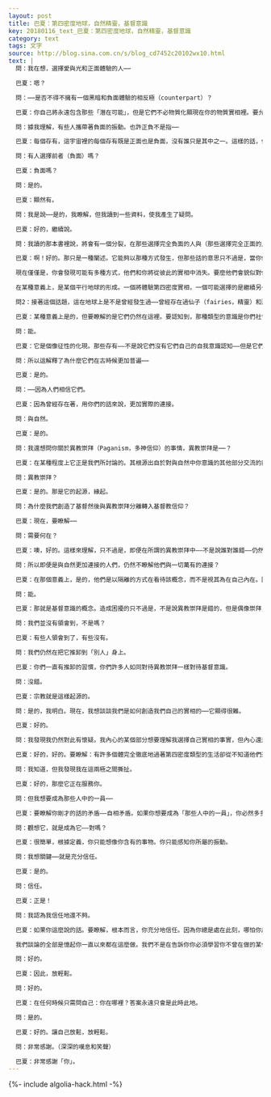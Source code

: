 ```yaml
---
layout: post
title: 巴夏：第四密度地球，自然精靈，基督意識
key: 20180116_text_巴夏：第四密度地球，自然精靈，基督意識
category: text
tags: 文字
source: http://blog.sina.com.cn/s/blog_cd7452c20102wx10.html
text: |
  問：我在想，選擇愛與光和正面體驗的人⋯⋯

  巴夏：嗯？

  問：⋯⋯是否不得不擁有一個黑暗和負面體驗的相反極（counterpart）？

  巴夏：你自己將永遠包含那些「潛在可能」，但是它們不必物質化顯現在你的物質實相裡。要允許你的那一面平等於另一面正面，一樣地有效。允許平等才能讓你持續地選擇正面顯化。只有當你尋求「評判」負面時，你其實是在將更多的力量和能量交給負面顯化。

  問：據我理解，有些人攜帶著負面的振動。也許正負不是指⋯⋯

  巴夏：每個存有，這宇宙裡的每個存有既是正面也是負面，沒有誰只是其中之一。這樣的話，他們只不過是選擇了「表達」看上去極為負面的事物。但是他們「確實」包含更深的對正面的顯化——如果他們決定顯化的話。如果他們決定選擇整合而非分裂，並感覺自己是一切萬有的一部分，而不是在它外面，而不是感覺一切萬有在他們外面。

  問：有人選擇前者（負面）嗎？

  巴夏：負面嗎？

  問：是的。

  巴夏：顯然有。

  問：我是說⋯⋯是的，我瞭解，但我讀到一些資料，使我產生了疑問。

  巴夏：好的，繼續說。

  問：我讀的那本書裡說，將會有一個分裂，在那些選擇完全負面的人與（那些選擇完全正面的人之間）⋯⋯

  巴夏：啊！好的。那只是一種闡述。它能夠以那種方式發生，但那些話的意思只不過是，當你們的星球繼續其轉變進入第四密度，那些選擇經驗第四密度的將為自己創造那份體驗，而那些不選擇如此的將創造平行的生活，以另一種方式存在。

  現在僅僅是，你會發現可能有多種方式，他們和你將從彼此的實相中消失。要麼他們會貌似對你而言逐漸消失，要麼你會貌似對他們而言逐漸消失。或者最終，隨著加速的進展，你將單純的看到那些個體將不再出現在你的實相裡。他們將單純的消失。

  在某種意義上，是某個平行地球的形成。一個將體驗第四密度實相，一個可能選擇的是繼續另一種的第三密度和分離。取決於他們。他們沒有迷失——終極而言，在某種意義上，他們也可以選擇前進。

  問2：接著這個話題，這在地球上是不是曾經發生過⋯⋯曾經存在過仙子（fairies，精靈）和那一類的存有？

  巴夏：某種意義上是的，但要瞭解的是它們仍然在這裡。要認知到，那種類型的意識是你們社會在無意識、潛意識層面，整體集體意識的一個片段的化現。你是在與你們集體意識的一部分交談，它的裝扮代表的是與自然的象徵性連接，你將你意識的該部分投射出去，再讓它與你交談。能理解嗎？

  問：能。

  巴夏：它是個像征性的化現。那些存有——不是說它們沒有它們自己的自我意識認知——但是它們在某種意義上是你們全體所是的集體意識的無意識部分的一個延伸。這是一種與你們自己的一部分的交流方式——一個被認為與自然更加連接的部分。

  問：所以這解釋了為什麼它們在古時候更加普遍⋯⋯

  巴夏：是的。

  問：⋯⋯因為人們相信它們。

  巴夏：因為曾經存在著，用你們的話來說，更加實際的連接。

  問：與自然。

  巴夏：是的。

  問：我還想問你關於異教崇拜（Paganism，多神信仰）的事情，異教崇拜是⋯⋯？

  巴夏：在某種程度上它正是我們所討論的。其根源出自於對與自然中你意識的其他部分交流的能力的瞭解，擁有一個象徵性代表以貌似物質的方式呈現給你。

  問：異教崇拜？

  巴夏：是的。那是它的起源，緣起。

  問：為什麼我們創造了基督然後與異教崇拜分離轉入基督教信仰？

  巴夏：現在，要瞭解⋯⋯

  問：需要何在？

  巴夏：噢，好的。這樣來理解，只不過是，即便在所謂的異教崇拜中——不是說誰對誰錯——仍然存在著與一切萬有分離的殘餘。基督意識的概念是讓你知道所有那些概念也是你，你不必把它們分開，全都是一個，你也相似於基督意識，你是創造者，在那個意義上。它是一個統一的原則。

  問：所以即便是與自然更加連接的人們，仍然不瞭解他們與一切萬有的連接？

  巴夏：在那個意義上，是的，他們是以隔離的方式在看待該概念，而不是視其為在自己內在。因此，他們假設力量其實是屬於那些存有，而不是在自己內在，在自己的神性內。能理解嗎？

  問：能。

  巴夏：那就是基督意識的概念。造成困擾的只不過是，不是說異教崇拜是錯的，但是偶像崇拜，以那種方式，是將力量從自己身上移除，把創造的責任和你的實相的責任放在別的什麼上，而不是你自己身上。

  問：我們並沒有領會到，不是嗎？

  巴夏：有些人領會到了，有些沒有。

  問：我們仍然在把它推卸到「別人」身上。

  巴夏：你們一直有推卸的習慣，你們許多人如同對待異教崇拜一樣對待基督意識。

  問：沒錯。

  巴夏：宗教就是這樣起源的。

  問：是的，我明白。現在，我想談談我們是如何創造我們自己的實相的⋯⋯它顯得很難。

  巴夏：好的。

  問：我發現我仍然對此有懷疑。我內心的某個部分想要理解我選擇自己實相的事實，但內心還是有掙扎⋯⋯一點點懷疑。

  巴夏：好的，好的。要瞭解：有許多個體完全徹底地過著第四密度類型的生活卻從不知道他們還要選擇要不要知道他們創造了自己的實相。

  問：我知道，但我發現我在這兩極之間撕扯。

  巴夏：好的，那麼它正在服務你。

  問：但我想要成為那些人中的一員⋯⋯

  巴夏：要瞭解你剛才的話的矛盾——自相矛盾。如果你想要成為「那些人中的一員」，你必然多多少少清楚身為那些人中的一員是什麼樣子。如果你多多少少清楚身為那些人中的一員是什麼樣子，能夠想像它的你必然是那些人中的一員。

  問：觀想它，就是成為它——對嗎？

  巴夏：很簡單，根據定義，你只能想像你含有的事物。你只能感知你所屬的振動。

  問：我想關鍵⋯⋯就是充分信任。

  巴夏：是的。

  問：信任。

  巴夏：正是！

  問：我認為我信任地還不夠。

  巴夏：如果你這麼說的話。要瞭解，根本而言，你充分地信任。因為你總是處在此刻，哪怕你用此刻來創造你沒有充分信任的貌似劇情。除了活在此刻你別無選擇。因為當下此刻是是你有史以來曾經經歷的唯一時間。因此，無論你認為你有沒有活在當下，信不信任，那都是你用來創造你的實相的機制。

  我們談論的全部是憶起你一直以來都在這麼做。我們不是在告訴你你必須學習你不曾在做的某件事。因此，放輕鬆。你此刻就在創造你的實相。你也可以把你的實相創造成一個這樣的實相——你不知道你在這麼做，但那並不意味著你不在做。

  問：好的。

  巴夏：因此，放輕鬆。

  問：好的。

  巴夏：在任何時候只需問自己：你在哪裡？答案永遠只會是此時此地。

  問：是的。

  巴夏：好的。讓自己放鬆，放輕鬆。

  問：非常感謝。（深深的嘆息和笑聲）

  巴夏：非常感謝「你」。
---
```


{%- include algolia-hack.html -%}
